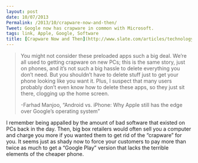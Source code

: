 ```yaml
---
layout: post
date: 10/07/2013
Permalink: /2013/10/crapware-now-and-then/
Tweet: Google now has crapware in common with Microsoft.
tags: link, Apple, Google, Software
title: [Crapware Now and Then](http://www.slate.com/articles/technology/technology/2013/07/android_vs_iphone_why_apple_still_has_the_edge_over_google_s_operating_system.single.html)
---
```


<blockquote>
<p>You might not consider these preloaded apps such a big deal. We’re all used to getting crapware on new PCs; this is the same story, just on phones, and it’s not such a big hassle to delete everything you don’t need. But you shouldn’t have to delete stuff just to get your phone looking like you want it. Plus, I suspect that many users probably don’t even know how to delete these apps, so they just sit there, clogging up the home screen.</p>
<p>-Farhad Manjoo, &#8220;Android vs. iPhone: Why Apple still has the edge over Google’s operating system&#8221;</p>
</blockquote>

<p>I remember being appalled by the amount of bad software that existed on PCs back in the day. Then, big box retailers would often sell you a computer and charge you more if you wanted them to get rid of the &#8220;crapware&#8221; for you. It seems just as shady now to force your customers to pay more than twice as much to get a &#8220;Google Play&#8221; version that lacks the terrible elements of the cheaper phone.</p>